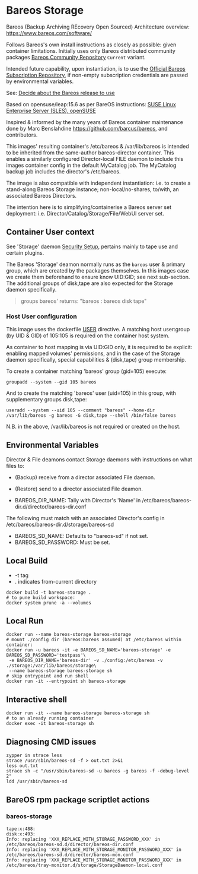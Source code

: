 # Bareos Storage

Bareos (Backup Archiving REcovery Open Sourced) Architecture overview: https://www.bareos.com/software/

Follows Bareos's own install instructions as closely as possible: given container limitations.
Initially uses only Bareos distributed community packages [Bareos Community Repository](https://download.bareos.org/current) `Current` variant.

Intended future capability, upon instantiation, is to use the [Official Bareos Subscription Repository](https://download.bareos.com/bareos/release/),
if non-empty subscription credentials are passed by environmental variables.

See: [Decide about the Bareos release to use](https://docs.bareos.org/IntroductionAndTutorial/InstallingBareos.html#decide-about-the-bareos-release-to-use)

Based on opensuse/leap:15.6 as per BareOS instructions:
[SUSE Linux Enterprise Server (SLES), openSUSE](https://docs.bareos.org/IntroductionAndTutorial/InstallingBareos.html#install-on-suse-based-linux-distributions)

Inspired & informed by the many years of Bareos container maintenance done by Marc Benslahdine https://github.com/barcus/bareos, and contributors.

This images' resulting container's /etc/bareos & /var/lib/bareos is intended to be inherited from the same-author bareos-director container.
This enables a similarly configured Director-local FILE daemon to include this images container config in the default MyCatalog job.
The MyCatalog backup job includes the director's /etc/bareos.

The image is also compatible with independent instantiation: i.e. to create a stand-along Bareos Storage instance;
non-local/no-shares, to/with, an associated Bareos Directors.

The intention here is to simplifying/containerise a Bareos server set deployment:
i.e. Director/Catalog/Storage/File/WebUI server set.

## Container User context

See 'Storage' daemon [Security Setup](https://docs.bareos.org/TasksAndConcepts/Plugins.html#security-setup),
pertains mainly to tape use and certain plugins.

The Bareos 'Storage' deamon normally runs as the `bareos` user & primary group,
which are created by the packages themselves.
In this images case we create them beforehand to ensure know UID:GID; see next sub-section. 
The additional groups of disk,tape are also expected for the Storage daemon specifically.

> groups bareos' returns: "bareos : bareos disk tape"

### Host User configuration

This image uses the dockerfile [USER](https://docs.docker.com/reference/dockerfile/#user) directive.
A matching host user:group (by UID & GID) of 105:105 is required on the container host system.

As container to host mapping is via UID:GID only,
it is required to be explicit: enabling mapped volumes' permissions,
and in the case of the Storage daemon specifically,
special capabilities & (disk,tape) group membership.

To create a container matching 'bareos' group (gid=105) execute:
```shell
groupadd --system --gid 105 bareos
```
And to create the matching 'bareos' user (uid=105) in this group, with supplementary groups disk,tape:
```shell
useradd --system --uid 105 --comment "bareos" --home-dir /var/lib/bareos -g bareos -G disk,tape --shell /bin/false bareos
```
N.B. in the above, /var/lib/bareos is not required or created on the host.

## Environmental Variables

Director & File deamons contact Storage daemons with instructions on what files to:
- (Backup) receive from a director associated File daemon.
- (Restore) send to a director associated File deamon.

- BAREOS_DIR_NAME: Tally with Director's 'Name' in /etc/bareos/bareos-dir.d/director/bareos-dir.conf

The following must match with an associated Director's config in /etc/bareos/bareos-dir.d/storage/bareos-sd
- BAREOS_SD_NAME:  Defaults to "bareos-sd" if not set.
- BAREOS_SD_PASSWORD: Must be set.

## Local Build
- -t tag <name>
- . indicates from-current directory

```
docker build -t bareos-storage .
# to pune build workspace:
docker system prune -a --volumes
```

## Local Run

```
docker run --name bareos-storage bareos-storage
# mount ./config dir (bareos:bareos assumed) at /etc/bareos within container:
docker run -u bareos -it -e BAREOS_SD_NAME='bareos-storage' -e BAREOS_SD_PASSWORD='testpass'\
 -e BAREOS_DIR_NAME='bareos-dir' -v ./config:/etc/bareos -v ./storage:/var/lib/bareos/storage\
 --name bareos-storage bareos-storage sh
# skip entrypoint and run shell
docker run -it --entrypoint sh bareos-storage
```

## Interactive shell

```
docker run -it --name bareos-storage bareos-storage sh
# to an already running container
docker exec -it bareos-storage sh
```

## Diagnosing CMD issues

```shell
zypper in strace less
strace /usr/sbin/bareos-sd -f > out.txt 2>&1
less out.txt
strace sh -c "/usr/sbin/bareos-sd -u bareos -g bareos -f -debug-level 2"
ldd /usr/sbin/bareos-sd
```

## BareOS rpm package scriptlet actions

### bareos-storage

```shell
tape:x:488:
disk:x:493:
Info: replacing 'XXX_REPLACE_WITH_STORAGE_PASSWORD_XXX' in /etc/bareos/bareos-sd.d/director/bareos-dir.conf
Info: replacing 'XXX_REPLACE_WITH_STORAGE_MONITOR_PASSWORD_XXX' in /etc/bareos/bareos-sd.d/director/bareos-mon.conf
Info: replacing 'XXX_REPLACE_WITH_STORAGE_MONITOR_PASSWORD_XXX' in /etc/bareos/tray-monitor.d/storage/StorageDaemon-local.conf
```
